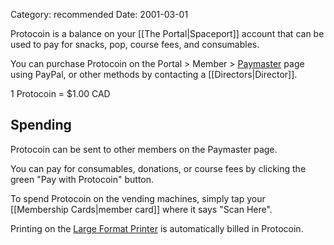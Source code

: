 Category: recommended
Date: 2001-03-01

Protocoin is a balance on your [[The Portal|Spaceport]] account that can be used to pay for snacks, pop, course fees, and consumables.

You can purchase Protocoin on the Portal > Member > [Paymaster](https://my.protospace.ca/paymaster) page using PayPal, or other methods by contacting a [[Directors|Director]].

1 Protocoin = $1.00 CAD

## Spending

Protocoin can be sent to other members on the Paymaster page.

You can pay for consumables, donations, or course fees by clicking the green "Pay with Protocoin" button.

To spend Protocoin on the vending machines, simply tap your [[Membership Cards|member card]] where it says "Scan Here".

Printing on the [Large Format Printer](https://wiki.protospace.ca/Printer,_44%22_Large_Format_(HP_DesignJet_T1200),_ID:166) is automatically billed in Protocoin.
